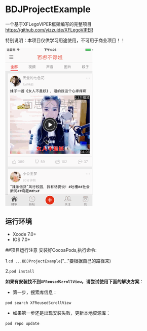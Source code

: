 # BDJProjectExample
一个基于XFLegoVIPER框架编写的完整项目 https://github.com/yizzuide/XFLegoVIPER

特别说明：本项目仅供学习用途使用，不可用于商业项目！！

![](./ScreenShot/usage.gif)

## 运行环境
* Xcode 7.0+
* IOS 7.0+

##项目运行注意
安装好CocoaPods,执行命令:

1.`cd ...BDJProjectExample`("..."要根据自己的路径来)

2.`pod install`

**如果有安装找不到`XFReusedScrollView`，请尝试使用下面的解决方案**：

* 第一步，搜索库信息：

`pod search XFReusedScrollView`

* 如果第一步还是出现安装失败，更新本地资源库：

`pod repo update`
